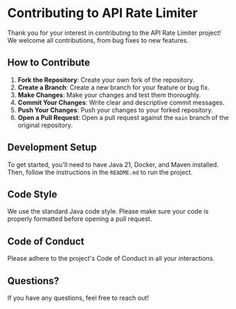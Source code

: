 # Contributing to API Rate Limiter

Thank you for your interest in contributing to the API Rate Limiter project! We welcome all contributions, from bug fixes to new features.

## How to Contribute

1.  **Fork the Repository**: Create your own fork of the repository.
2.  **Create a Branch**: Create a new branch for your feature or bug fix.
3.  **Make Changes**: Make your changes and test them thoroughly.
4.  **Commit Your Changes**: Write clear and descriptive commit messages.
5.  **Push Your Changes**: Push your changes to your forked repository.
6.  **Open a Pull Request**: Open a pull request against the `main` branch of the original repository.

## Development Setup

To get started, you'll need to have Java 21, Docker, and Maven installed. Then, follow the instructions in the `README.md` to run the project.

## Code Style

We use the standard Java code style. Please make sure your code is properly formatted before opening a pull request.

## Code of Conduct

Please adhere to the project's Code of Conduct in all your interactions.

## Questions?

If you have any questions, feel free to reach out!
